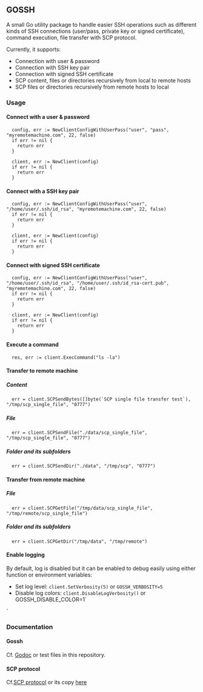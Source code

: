GOSSH
----

A small Go utility package to handle easier SSH operations such as different kinds of SSH connections (user/pass, private key or signed certificate), command execution, file transfer with SCP protocol.

Currently, it supports:
- Connection with user & password
- Connection with SSH key pair
- Connection with signed SSH certificate
- SCP content, files or directories recursively from local to remote hosts
- SCP files or directories recursively from remote hosts to local

### Usage

#### Connect with a user & password

```golang
  config, err := NewClientConfigWithUserPass("user", "pass", "myremotemachine.com", 22, false)
  if err != nil {
    return err
  }

  client, err := NewClient(config)
  if err != nil {
    return err
  }
```

#### Connect with a SSH key pair

```golang
  config, err := NewClientConfigWithUserPass("user", "/home/user/.ssh/id_rsa", "myremotemachine.com", 22, false)
  if err != nil {
    return err
  }

  client, err := NewClient(config)
  if err != nil {
    return err
  }
```

#### Connect with signed SSH certificate

```golang
  config, err := NewClientConfigWithUserPass("user", "/home/user/.ssh/id_rsa", "/home/user/.ssh/id_rsa-cert.pub", "myremotemachine.com", 22, false)
  if err != nil {
    return err
  }

  client, err := NewClient(config)
  if err != nil {
    return err
  }
```

#### Execute a command

```golang
  res, err := client.ExecCommand("ls -la")
```

#### Transfer to remote machine

##### Content

```golang
  err = client.SCPSendBytes([]byte(`SCP single file transfer test`), "/tmp/scp_single_file", "0777")
```

##### File

```golang
  err = client.SCPSendFile("./data/scp_single_file", "/tmp/scp_single_file", "0777")
```

##### Folder and its subfolders

```golang
  err = client.SCPSendDir("./data", "/tmp/scp", "0777")
```

#### Transfer from remote machine

##### File

```golang
  err = client.SCPGetFile("/tmp/data/scp_single_file", "/tmp/remote/scp_single_file")
```

##### Folder and its subfolders

```golang
  err = client.SCPGetDir("/tmp/data", "/tmp/remote")
```

#### Enable logging

By default, log is disabled but it can be enabled to debug easily using either function or environment variables:

- Set log level: `client.SetVerbosity(5)` or `GOSSH_VERBOSITY=5`
- Disable log colors: `client.DisableLogVerbosity()` or GOSSH_DISABLE_COLOR=1`

`
### Documentation

#### Gossh
Cf. [Godoc](https://godoc.org/github.com/uthng/gossh) or test files in this repository.

#### SCP protocol

Cf.[SCP protocol](https://web.archive.org/web/20170215184048/https://blogs.oracle.com/janp/entry/how_the_scp_protocol_works) or its copy [here](scp_protocol.md)
